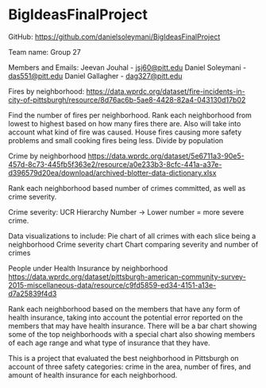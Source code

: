 # BigIdeasFinalProject

GitHub: https://github.com/danielsoleymani/BigIdeasFinalProject

Team name: Group 27

Members and Emails:
Jeevan Jouhal - jsj60@pitt.edu
Daniel Soleymani - das551@pitt.edu
Daniel Gallagher - dag327@pitt.edu


Fires by neighborhood: https://data.wprdc.org/dataset/fire-incidents-in-city-of-pittsburgh/resource/8d76ac6b-5ae8-4428-82a4-043130d17b02

Find the number of fires per neighborhood.
Rank each neighborhood from lowest to highest based on how many fires there are. 
Also will take into account what kind of fire was caused. House fires causing more safety problems and small cooking fires being less.
Divide by population


Crime by neighborhood 
https://data.wprdc.org/dataset/5e6711a3-90e5-457d-8c73-445fb5f363e2/resource/a0e233b3-8cfc-441a-a37e-d396579d20ea/download/archived-blotter-data-dictionary.xlsx

Rank each neighborhood based number of crimes committed, as well as crime severity.

Crime severity: UCR Hierarchy Number → Lower number = more severe crime. 

Data visualizations to include: 
	Pie chart of all crimes with each slice being a neighborhood 
	Crime severity chart
	Chart comparing severity and number of crimes


People under Health Insurance by neighborhood
https://data.wprdc.org/dataset/pittsburgh-american-community-survey-2015-miscellaneous-data/resource/c9fd5859-ed34-4151-a13e-d7a25839f4d3 

Rank each neighborhood based on the members that have any form of health insurance, taking into account the potential error reported on the members that may have health insurance. There will be a bar chart showing some of the top neighborhoods with a special chart also showing members of each age range and what type of insurance that they have. 



This is a project that evaluated the best neighborhood in Pittsburgh on account of three safety categories: crime in the area, number of fires, and amount of health insurance for each neighborhood. 
